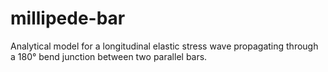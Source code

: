 # millipede-bar
Analytical model for a longitudinal elastic stress wave propagating through a 180° bend junction between two parallel bars.
